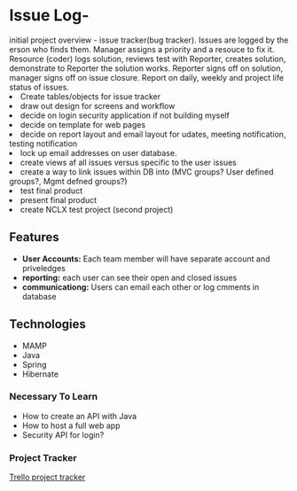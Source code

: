 <h1>Issue Log-</h1>
initial project overview - issue tracker(bug tracker).  Issues are logged by the erson who finds them.  Manager assigns a priority and a resouce to fix it. Resource (coder) logs solution, reviews test with Reporter, creates solution, demonstrate to Reporter the solution works.  Reporter signs off on solution, manager signs off on issue closure.  Report on daily, weekly and project life status of issues.

<li>Create tables/objects for issue tracker</li>
<li>draw out design for screens and workflow </li>
<li>decide on login security application if not building myself</li>
<li>decide on template for web pages</li>
<li>decide on report layout and email layout for udates, meeting notification, testing notification</li>
<li>lock up email addresses on user database.</li>
<li>create views af all issues versus specific to the user issues</li>
<li>create a way to link issues within DB into (MVC groups?  User defined groups?, Mgmt defned groups?)</li>
<li>test final product</li>
<li>present final product</li>
<li>create NCLX test project (second project)
 
## Features
* **User Accounts:** Each team member will have separate account and priveledges
* **reporting:** each user can see their open and closed issues
* **communicationg:** Users can email each other or log cmments in database
## Technologies
* MAMP
* Java
* Spring
* Hibernate
### Necessary To Learn
* How to create an API with Java
* How to host a full web app
* Security API for login?
### Project Tracker
[Trello project tracker](https://trello.com/c/swfziEUM/1-create-project-plan)

